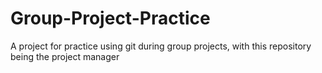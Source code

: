 # Group-Project-Practice
A project for practice using git during group projects, with this repository being the project manager
